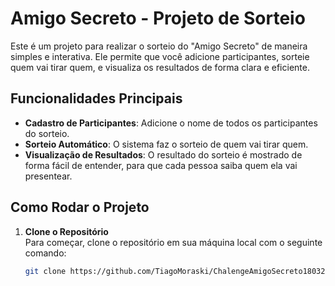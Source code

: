# Amigo Secreto - Projeto de Sorteio

Este é um projeto para realizar o sorteio do "Amigo Secreto" de maneira simples e interativa. Ele permite que você adicione participantes, sorteie quem vai tirar quem, e visualiza os resultados de forma clara e eficiente.

## Funcionalidades Principais

- **Cadastro de Participantes**: Adicione o nome de todos os participantes do sorteio.
- **Sorteio Automático**: O sistema faz o sorteio de quem vai tirar quem.
- **Visualização de Resultados**: O resultado do sorteio é mostrado de forma fácil de entender, para que cada pessoa saiba quem ela vai presentear.

## Como Rodar o Projeto

1. **Clone o Repositório**  
   Para começar, clone o repositório em sua máquina local com o seguinte comando:
   ```bash
   git clone https://github.com/TiagoMoraski/ChalengeAmigoSecreto180325.git
